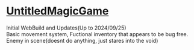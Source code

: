 # [UntitledMagicGame](https://alexandersimmons0.github.io/UntitledMagicGame/)
Initial WebBuild and Updates(Up to 2024/09/25) <br />
Basic movement system, Fuctional inventory that appears to be bug free.
Enemy in scene(doesnt do anything, just stares into the void)
